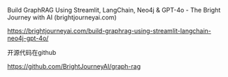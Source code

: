 Build GraphRAG Using Streamlit, LangChain, Neo4j & GPT-4o - The Bright Journey with AI (brightjourneyai.com)

https://brightjourneyai.com/build-graphrag-using-streamlit-langchain-neo4j-gpt-4o/

开源代码在github

https://github.com/BrightJourneyAI/graph-rag